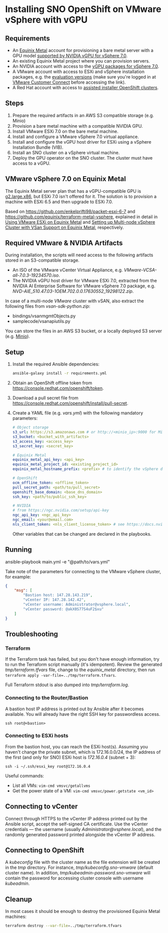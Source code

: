 # Installing SNO OpenShift on VMware vSphere with vGPU

## Requirements

* An [Equinix Metal](https://metal.equinix.com/) account for provisioning a bare metal server with a GPU model [supported by NVIDIA vGPU for vSphere 7.0](https://docs.nvidia.com/grid/latest/product-support-matrix/index.html#abstract__vmware-vsphere).
* An existing Equinix Metal project where you can provision servers.
* An NVIDIA account with access to the [vGPU packages for vSphere 7.0](https://ui.licensing.nvidia.com/software).
* A VMware account with access to ESXi and vSphere installation packages, e.g. the [evaluation versions](https://customerconnect.vmware.com/group/vmware/evalcenter) (make sure you're logged in at [VMware Customer Connect](https://customerconnect.vmware.com/dashboard) before accessing the link).
* A Red Hat account with access to [assisted installer OpenShift clusters](https://console.redhat.com/openshift/assisted-installer/clusters/~new).

## Steps

1. Prepare the required artifacts in an AWS S3 compatible storage (e.g. Minio)
2. Provision a bare metal machine with a compatible NVIDIA GPU.
3. Install VMware ESXi 7.0 on the bare metal machine.
4. Install and configure a VMware vSphere 7.0 virtual appliance.
5. Install and configure the vGPU host driver for ESXi using a vSphere Installation Bundle (VIB).
6. Install an SNO cluster on a vSphere virtual machine.
7. Deploy the GPU operator on the SNO cluster. The cluster must have access to a vGPU.

## VMware vSphere 7.0 on Equinix Metal

The Equinix Metal server plan that has a vGPU-compatible GPU is [g2.large.x86](https://metal.equinix.com/developers/docs/servers/server-specs/#g2largex86), but ESXi 7.0 isn't offered for it. The solution is to provision a machine with ESXi 6.5 and then upgrade to ESXi 7.0.

Based on https://github.com/enkelprifti98/packet-esxi-6-7 and https://github.com/equinix/terraform-metal-vsphere, explained in detail in [Using VMware ESXi on Equinix Metal](https://metal.equinix.com/developers/guides/vmware-esxi/) and [Setting up Multi-node vSphere Cluster with VSan Support on Equinix Metal](https://metal.equinix.com/developers/guides/vmware/), respectively.

## Required VMware & NVIDIA Artifacts

During installation, the scripts will need access to the following artifacts stored in an S3-compatible storage. 

* An ISO of the VMware vCenter Virtual Appliance, e.g. _VMware-VCSA-all-7.0.3-19234570.iso_.
* The NVIDIA vGPU host driver for VMware ESXi 7.0, extracted from the NVIDIA AI Enterprise Software for VMware vSphere 7.0 package, e.g. _NVD-AIE_510.47.03-1OEM.702.0.0.17630552_19298122.zip_.

In case of a multi-node _*VMware*_ cluster with vSAN, also extract the following files from _vsan-sdk-python.zip_:

* bindings/vsanmgmtObjects.py
* samplecode/vsanapiutils.py

You can store the files in an AWS S3 bucket, or a locally deployed S3 server (e.g. [Minio](https://min.io/download)).

## Setup

1. Install the required Ansible dependencies:

    ```sh
    ansible-galaxy install -r requirements.yml
    ```

2. Obtain an OpenShift offline token from https://console.redhat.com/openshift/token.

3. Download a pull secret file from https://console.redhat.com/openshift/install/pull-secret.

4. Create a YAML file (e.g. _vars.yml_) with the following mandatory parameters:

    ```yaml
    # Object storage
    s3_url: https://s3.amazonaws.com # or http://<minio_ip>:9000 for Minio
    s3_bucket: <bucket_with_artifacts>
    s3_access_key: <access_key>
    s3_secret_key: <secret_key>

    # Equinix Metal
    equinix_metal_api_key: <api_key>
    equinix_metal_project_id: <existing_project_id>
    equinix_metal_hostname_prefix: <prefix> # to identify the vSphere deployment in a shared project, e.g. your username

    # OpenShift
    ocm_offline_token: <offline_token>
    pull_secret_path: <path/to/pull_secret>
    openshift_base_domain: <base_dns_domain>
    ssh_key: <path/to/public_ssh_key>

    # NVIDIA
    # from https://ngc.nvidia.com/setup/api-key
    ngc_api_key: <ngc_api_key>
    ngc_email: <your@email.com>
    nls_client_token: <nls_client_license_token> # see https://docs.nvidia.com/license-system/latest/pdf/nvidia-license-system-user-guide.pdf
    ```

    Other variables that can be changed are declared in the playbooks.

## Running

ansible-playbook main.yml -e "@path/to/vars.yml"

Take note of the parameters for connecting to the VMware vSphere cluster, for example:

```json
{
    "msg": [
        "Bastion host: 147.28.143.219",
        "vCenter IP: 147.28.142.42",
        "vCenter username: Administrator@vsphere.local",
        "vCenter password: @akX0S77S4uF2$xu"
    ]
}
```

## Troubleshooting

### Terraform

If the Terraform task has failed, but you don't have enough information, try to run the Terraform script manually (it's idempotent).
Review the generated _tmp/terraform.tfvars_ file, change to the _equinix\_metal_ directory, then run `terraform apply -var-file=../tmp/terraform.tfvars`.

Full Terraform stdout is also dumped into _tmp/terraform.log_.

### Connecting to the Router/Bastion

A bastion host IP address is printed out by Ansible after it becomes available. You will already have the right SSH key for passwordless access.

`ssh root@<bastion>`

### Connecting to ESXi hosts

From the bastion host, you can reach the ESXi host(s). Assuming you haven't change the private subnet, which is 172.16.0.0/24, the IP address of the first (and only for SNO) ESXi host is _172.16.0.4_ (subnet + 3):

`ssh -i ~/.ssh/esxi_key root@172.16.0.4`

Useful commands:

* List all VMs: `vim-cmd vmsvc/getallvms`
* Get the power state of a VM: `vim-cmd vmsvc/power.getstate <vm_id>`

## Connecting to vCenter

Connect through HTTPS to the vCenter IP address printed out by the Ansible script, accept the self-signed CA certificate.
Use the vCenter credentials &mdash; the username (usually _Administrator@vsphere.local_), and the randomly generated password printed alongside the vCenter IP address.

## Connecting to OpenShift

A _kubeconfig_ file with the cluster name as the file extension will be created in the _tmp_ directory. For instance, _tmp/kubeconfig.sno-vmware_ (default cluster name). In addition, _tmp/kubeadmin-password.sno-vmware_ will contain the password for accessing cluster console with username _kubeadmin_.

## Cleanup

In most cases it should be enough to destroy the provisioned Equinix Metal machines:

```sh
terraform destroy --var-file=../tmp/terraform.tfvars
```